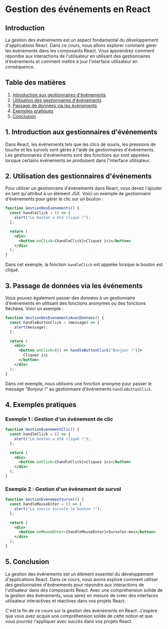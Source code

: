 # Gestion des événements en React

## Introduction

La gestion des événements est un aspect fondamental du développement d'applications React. Dans ce cours, nous allons explorer comment gérer les événements dans les composants React. Vous apprendrez comment répondre aux interactions de l'utilisateur en utilisant des gestionnaires d'événements et comment mettre à jour l'interface utilisateur en conséquence.

## Table des matières

1. [Introduction aux gestionnaires d'événements](#introduction-aux-gestionnaires-d-événements)
2. [Utilisation des gestionnaires d'événements](#utilisation-des-gestionnaires-d-événements)
3. [Passage de données via les événements](#passage-de-données-via-les-événements)
4. [Exemples pratiques](#exemples-pratiques)
5. [Conclusion](#conclusion)

## 1. Introduction aux gestionnaires d'événements

Dans React, les événements tels que les clics de souris, les pressions de touche et les survols sont gérés à l'aide de gestionnaires d'événements. Les gestionnaires d'événements sont des fonctions qui sont appelées lorsque certains événements se produisent dans l'interface utilisateur.

## 2. Utilisation des gestionnaires d'événements

Pour utiliser un gestionnaire d'événements dans React, vous devez l'ajouter en tant qu'attribut à un élément JSX. Voici un exemple de gestionnaire d'événements pour gérer le clic sur un bouton :

```jsx
function GestionDesEvenements() {
  const handleClick = () => {
    alert("Le bouton a été cliqué !");
  };

  return (
    <div>
      <button onClick={handleClick}>Cliquez ici</button>
    </div>
  );
}
```

Dans cet exemple, la fonction `handleClick` est appelée lorsque le bouton est cliqué.

## 3. Passage de données via les événements

Vous pouvez également passer des données à un gestionnaire d'événements en utilisant des fonctions anonymes ou des fonctions fléchées. Voici un exemple :

```jsx
function GestionDesEvenementsAvecDonnees() {
  const handleButtonClick = (message) => {
    alert(message);
  };

  return (
    <div>
      <button onClick={() => handleButtonClick("Bonjour !")}>
        Cliquez ici
      </button>
    </div>
  );
}
```

Dans cet exemple, nous utilisons une fonction anonyme pour passer le message "Bonjour !" au gestionnaire d'événements `handleButtonClick`.

## 4. Exemples pratiques

### Exemple 1 : Gestion d'un événement de clic

```jsx
function GestionEvenementClic() {
  const handleClick = () => {
    alert("Le bouton a été cliqué !");
  };

  return (
    <div>
      <button onClick={handleClick}>Cliquez ici</button>
    </div>
  );
}
```

### Exemple 2 : Gestion d'un événement de survol

```jsx
function GestionEvenementSurvol() {
  const handleMouseEnter = () => {
    alert("La souris survole le bouton !");
  };

  return (
    <div>
      <button onMouseEnter={handleMouseEnter}>Survolez-moi</button>
    </div>
  );
}
```

## 5. Conclusion

La gestion des événements est un élément essentiel du développement d'applications React. Dans ce cours, nous avons exploré comment utiliser des gestionnaires d'événements pour répondre aux interactions de l'utilisateur dans des composants React. Avec une compréhension solide de la gestion des événements, vous serez en mesure de créer des interfaces utilisateur interactives et réactives dans vos projets React.

C'est la fin de ce cours sur la gestion des événements en React. J'espère que vous avez acquis une compréhension solide de cette notion et que vous pourrez l'appliquer avec succès dans vos projets React.

